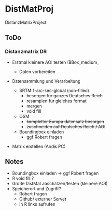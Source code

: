 # DistMatProj
 DistanzMatrixProject

## ToDo
### Distanzmatrix DR
* Erstmal kleinere AOI testen (BBox_medium_
  - Daten vorbereiten
* Datensammlung und Verarbeitung
   - SRTM 1-arc-sec-global (non-filled)
      * ~~besorgen für ganzes Deutsches Reich~~
      * resamplen für gleiches format
      * mergen 
      * void fill 
   - OSM
      * ~~kompletter Europa datensatz besorgen~~
      * ~~zuschneiden auf Deutsches Reich / AOI~~
   - Boundingbox einladen
       * ggf Robert fragen
         
 
* Matrix erstellen (Andis PC)
 
      
## Notes

* Boundingbox einladen
    -> ggf Robert fragen
* R void fill ?
* Größe DistMat abschätzen/testen (kleinere AOI)
* Speicherort und Zugriff?
    - Robert fragen
    - Github/ externer Server
    - in R links aufrufen

